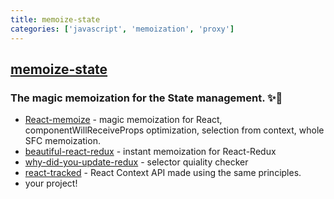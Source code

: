 ```yaml
---
title: memoize-state
categories: ['javascript', 'memoization', 'proxy']
---
```

## [memoize-state](https://github.com/theKashey/memoize-state)

### The magic memoization for the State management. ✨🧠

- [React-memoize](https://github.com/theKashey/react-memoize) - magic memoization for React, componentWillReceiveProps optimization, selection from context, whole SFC memoization.
- [beautiful-react-redux](https://github.com/theKashey/beautiful-react-redux) - instant memoization for React-Redux
- [why-did-you-update-redux](https://github.com/theKashey/why-did-you-update-redux) - selector quiality checker
- [react-tracked](https://github.com/dai-shi/react-tracked) - React Context API made using the same principles.
- your project!  
